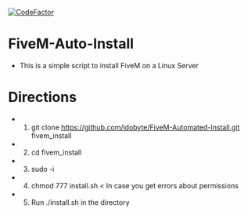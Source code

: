 [![CodeFactor](https://www.codefactor.io/repository/github/idobyte/fivem-automated-install/badge)](https://www.codefactor.io/repository/github/idobyte/fivem-automated-install)

# FiveM-Auto-Install

- This is a simple script to install FiveM on a Linux Server

# Directions 
- 1. git clone https://github.com/idobyte/FiveM-Automated-Install.git fivem_install
- 2. cd fivem_install
- 3. sudo -i
- 4. chmod 777 install.sh < In case you get errors about permissions
- 5. Run ./install.sh in the directory
